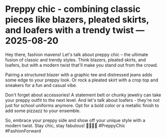 # Preppy chic - combining classic pieces like blazers, pleated skirts, and loafers with a trendy twist — 2025-08-20

Hey there, fashion mavens! Let's talk about preppy chic – the ultimate fusion of classic and trendy styles. Think blazers, pleated skirts, and loafers, but with a modern twist that'll make you stand out from the crowd.

Pairing a structured blazer with a graphic tee and distressed jeans adds some edge to your preppy look. Or rock a pleated skirt with a crop top and sneakers for a fun and casual vibe.

Don't forget about accessories! A statement belt or chunky jewelry can take your preppy outfit to the next level. And let's talk about loafers - they're not just for school uniforms anymore. Opt for a bold color or a metallic finish to add some pizzazz to your ensemble.

So, embrace your preppy side and show off your unique style with a modern twist. Stay chic, stay fabulous! 💁🏻‍♀️✨ #PreppyChic #FashionForward